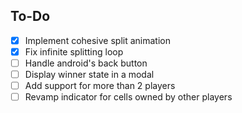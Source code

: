 ## To-Do

- [x] Implement cohesive split animation
- [x] Fix infinite splitting loop
- [ ] Handle android's back button
- [ ] Display winner state in a modal
- [ ] Add support for more than 2 players
- [ ] Revamp indicator for cells owned by other players
